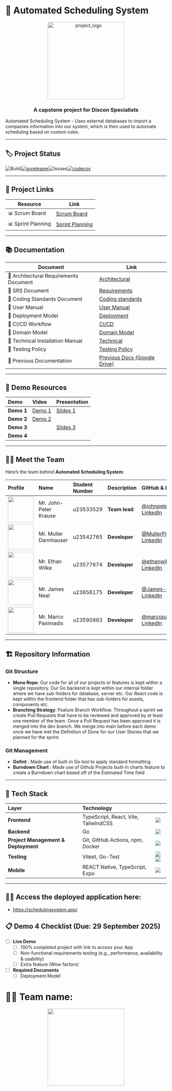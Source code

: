# 🚀 Automated Scheduling System

<p align="center">
  <img width="240" height="240" alt="project_logo" src="https://github.com/user-attachments/assets/c015407d-a308-48f9-9132-07e2740d9324" />
</p>

<h3 align="center">A capstone project for Discon Specialists</h3>

Automated Scheduling System - Uses external databases to import a companies information into our system, which is then used to automate scheduling based on custom rules.

---

## 🏷️ Project Status

![Build](https://github.com/COS301-SE-2025/Automated-Scheduling-System/actions/workflows/go-test.yml/badge.svg)[![goreleaser](https://github.com/COS301-SE-2025/Automated-Scheduling-System/actions/workflows/release.yml/badge.svg)](https://github.com/COS301-SE-2025/Automated-Scheduling-System/actions/workflows/release.yml)![Issues](https://img.shields.io/github/issues/COS301-SE-2025/Automated-Scheduling-System)[![codecov](https://codecov.io/gh/COS301-SE-2025/Automated-Scheduling-System/branch/dev/graph/badge.svg)](https://codecov.io/gh/COS301-SE-2025/Automated-Scheduling-System/tree/dev)

---

## 🔗 Project Links

| Resource           | Link                                                                                                             |
| ------------------ | ---------------------------------------------------------------------------------------------------------------- |
| 📊 Scrum Board     | [Scrum Board](https://github.com/orgs/COS301-SE-2025/projects/145)                                               |
| 📊 Sprint Planning | [Sprint Planning](https://github.com/orgs/COS301-SE-2025/projects/145/views/3?sliceBy%5Bvalue%5D=Task&pane=info) |

---

## 📚 Documentation
| Document                               | Link                                                                                                                    |
| -------------------------------------- | ----------------------------------------------------------------------------------------------------------------------- |
| 📄 Architectural Requirements Document | [Architectural](https://github.com/COS301-SE-2025/Automated-Scheduling-System/wiki/Architectural-Requirements-Document) |
| 📄 SRS Document                        | [Requirements](https://github.com/COS301-SE-2025/Automated-Scheduling-System/wiki/Software-Requirements-Specification)  |
| 📄 Coding Standards Document           | [Coding standards](https://github.com/COS301-SE-2025/Automated-Scheduling-System/wiki/Coding-Standards-Document)        |
| 📄 User Manual                         | [User Manual](https://github.com/COS301-SE-2025/Automated-Scheduling-System/wiki/User-Manual)                           |
| 📄 Deployment Model                    | [Deployment](https://github.com/COS301-SE-2025/Automated-Scheduling-System/wiki/Deployment-Model)                       |
| 📄 CI/CD Workflow                      | [CI/CD](https://github.com/COS301-SE-2025/Automated-Scheduling-System/wiki/CI-CD-Workflow)                              |
| 📄 Domain Model                        | [Domain Model](https://github.com/COS301-SE-2025/Automated-Scheduling-System/wiki/Domain-Model)                         |
| 📄 Technical Installation Manual       | [Technical](https://github.com/COS301-SE-2025/Automated-Scheduling-System/wiki/Technical-Installation-Manual)           |
| 📄 Testing Policy                      | [Testing Policy](https://github.com/COS301-SE-2025/Automated-Scheduling-System/wiki/Testing-Policy)                     |
| 📄 Previous Documentation              | [Previous Docs (Google Drive)](https://drive.google.com/drive/folders/1qHXDQRyW6HW9QMX4W1FLxzJk8N2bGqz8)                |

---

## 🎥 Demo Resources

| Demo       | Video                                                                                  | Presentation                                                                     |
| :--------- | :------------------------------------------------------------------------------------- | :------------------------------------------------------------------------------- |
| **Demo 1** | [Demo 1](https://drive.google.com/drive/folders/1vOPVthLNlVF2fgY1ZBmNBSnBYhcFAFdi)     | [Slides 1](https://www.canva.com/design/DAGorRU2lTc/os4bYH1iU9YRJyTcd99fxw/edit) |
| **Demo 2** | [Demo 2](https://drive.google.com/drive/u/1/folders/1-mdaq45m-Sp1UUUVYKJQAZZTceB0rOP_) |                                                                                  |
| **Demo 3** |                                                                                        | [Slides 3](https://www.canva.com/design/DAGwb_F4zsE/I9vMSY4Pc_XMz4enSEpG2Q/edit) |
| **Demo 4** |                                                                                        |                                                                                  |

---

## 👨‍💻 Meet the Team
Here’s the team behind **Automated Scheduling System**:

| Profile | Name | Student Number | Description | GitHub & LinkedIn |
| :--- | :--- | :--- | :--- | :--- |
| <img src="https://github.com/johnpeterprogramming.png" width="80"> | Mr. John-Peter Krause | u23533529 | **Team lead** | <a href="https://github.com/johnpeterprogramming">@johnpeterprogramming</a><br><a href="https://www.linkedin.com/in/johna-krause-584b351a9/">LinkedIn</a> |
| <img src="https://github.com/MullerPietPompies.png" width="80"> | Mr. Muller Dannhauser | u23542765 | **Developer** | <a href="https://github.com/MullerPietPompies">@MullerPietPompies</a><br><a href="https://www.linkedin.com/in/muller-dannhauser-02923424b?utm_source=share&utm_campaign=share_via&utm_content=profile&utm_medium=android_app">LinkedIn</a> |
| <img src="https://github.com/ethanwilke23.png" width="80"> | Mr. Ethan Wilke | u23577674 | **Developer** | <a href="https://github.com/ethanwilke23">@ethanwilke23</a><br><a href="https://www.linkedin.com/in/ethan-wilke-80b15b343/">LinkedIn</a> |
| <img src="https://github.com/James-178.png" width="80"> | Mr. James Neal | u23656175 | **Developer** | <a href="https://github.com/James-178">@James-178</a><br><a href="https://www.linkedin.com/in/james-neale-babbb626a/">LinkedIn</a> |
| <img src="https://github.com/marcopaxman.png" width="80"> | Mr. Marco Paximadis | u23590883 | **Developer** | <a href="https://github.com/marcopaxman">@marcopaxman</a><br><a href="https://za.linkedin.com/in/marco-paximadis-b64503356">LinkedIn</a> |

---

## 🏗️ Repository Information

### Git Structure
-   **Mono Repo**: Our code for all of our projects or features is kept within a single repository. Our Go backend is kept within our internal folder where we have sub-folders for database, server etc. Our React code is kept within the frontend folder that has sub-folders for assets, components etc.
-   **Branching Strategy**: Feature Branch Workflow. Throughout a sprint we create Pull Requests that have to be reviewed and approved by at least one member of the team. Once a Pull Request has been approved it is merged into the dev branch. We merge into main before each demo once we have met the Definition of Done for our User Stories that we planned for the sprint.

### Git Management
-   **Gofmt** : Made use of built-in Go tool to apply standard formatting
-   **Burndown Chart** : Made use of Github Projects built-in charts feature to create a Burndown chart based off of the Estimated Time field

---

## 🧱 Tech Stack

| Layer                               | Technology                           |                                                                                                                                                 |
| :---------------------------------- | :----------------------------------- | :---------------------------------------------------------------------------------------------------------------------------------------------- |
| **Frontend**                        | TypeScript, React, Vite, TailwindCSS | <img src="https://skillicons.dev/icons?i=typescript,react,vite,tailwindcss"/>                                                                   |
| **Backend**                         | Go                                   | <img src="https://skillicons.dev/icons?i=go"/>                                                                                                  |
| **Project Management & Deployment** | Git, GitHub Actions, npm, Docker     | <img src="https://skillicons.dev/icons?i=git,githubactions,npm,docker"/>                                                                        |
| **Testing**                         | Vitest, Go-Test                      | <img src="https://skillicons.dev/icons?i=vitest"/><img src="https://img.shields.io/badge/Go-Testing-brightgreen?style=for-the-badge&logo=go" /> |
| **Mobile**                          | REACT Native, TypeScript, Expo       | <img src="https://skillicons.dev/icons?i=react,typescript"/>                                                                                    |

---
## 👨‍💻 Access the deployed application here:
- https://schedulingsystem.app/

## 📋 Demo 4 Checklist (Due: 29 September 2025)

-   [ ] **Live Demo**
    -   [ ] 100% completed project with link to access your App
    -   [ ] Non-functional requirements testing (e.g., performance, availability & usability)
    -   [ ] Extra feature (Wow factors)
-   [ ] **Required Documents**
    -   [ ] Deployment Model

# 👨‍💻 Team name: 

<p align="center">
  <img src="https://github.com/user-attachments/assets/e91c5340-c966-4639-bc12-fe45b0bbaeb2" width="240" height="auto" >
</p>
